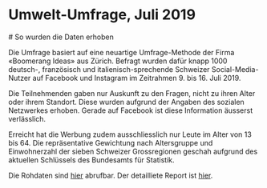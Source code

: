 # Umwelt-Umfrage, Juli 2019

# So wurden die Daten erhoben

Die Umfrage basiert auf eine neuartige Umfrage-Methode der Firma «Boomerang Ideas» aus Zürich. Befragt wurden dafür knapp 1000 deutsch-, französisch und italienisch-sprechende Schweizer Social-Media-Nutzer auf Facebook und Instagram im Zeitrahmen 9. bis 16. Juli 2019.

Die Teilnehmenden gaben nur Auskunft zu den Fragen, nicht zu ihren Alter oder ihrem Standort. Diese wurden aufgrund der Angaben des sozialen Netzwerkes erhoben. Gerade auf Facebook ist diese Information äusserst verlässlich.

Erreicht hat die Werbung zudem ausschliesslich nur Leute im Alter von 13 bis 64. Die repräsentative Gewichtung nach Altersgruppe und Einwohnerzahl der sieben Schweizer Grossregionen geschah aufgrund des aktuellen Schlüssels des Bundesamts für Statistik.

Die Rohdaten sind [hier](https://github.com/tamedia-ddj/umweltumfrage/blob/master/07_Data.xlsx) abrufbar. Der detailliete Report ist [hier](https://github.com/tamedia-ddj/umweltumfrage/blob/master/010_011-Final%20Report_f02.pdf).
